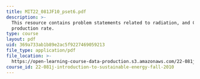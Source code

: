 ```yaml
---
title: MIT22_081JF10_pset6.pdf
description: >-
  This resource contains problem statements related to radiation, and CO2
  production rate.
type: course
layout: pdf
uid: 369a733ab1b89e2ac5f9227469059213
file_type: application/pdf
file_location: >-
  https://open-learning-course-data-production.s3.amazonaws.com/22-081j-introduction-to-sustainable-energy-fall-2010/369a733ab1b89e2ac5f9227469059213_MIT22_081JF10_pset6.pdf
course_id: 22-081j-introduction-to-sustainable-energy-fall-2010
---
```

